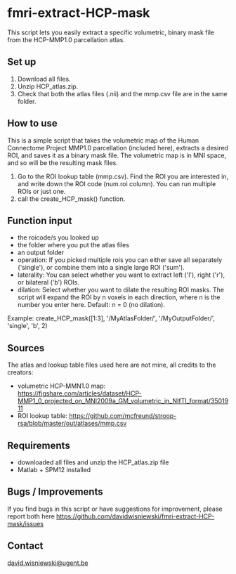 # fmri-extract-HCP-mask
This script lets you easily extract a specific volumetric, binary mask file from the HCP-MMP1.0 parcellation atlas. 

## Set up
1) Download all files.
2) Unzip HCP_atlas.zip.
3) Check that both the atlas files (.nii) and the mmp.csv file are in the same folder. 

## How to use
This is a simple script that takes the volumetric map of the Human Connectome Project MMP1.0 parcellation (included here), extracts a desired ROI, and saves it as a binary mask file. The volumetric map is in MNI space, and so will be the resulting mask files. 
1) Go to the ROI lookup table (mmp.csv). Find the ROI you are interested in, and write down the ROI code (num.roi column). You can run multiple ROIs or just one. 
2) call the create_HCP_mask() function. 

## Function input
- the roicode/s you looked up
- the folder where you put the atlas files
- an output folder
- operation: If you picked multiple rois you can either save all separately ('single'), or combine them into a single large ROI ('sum'). 
- laterality: You can select whether you want to extract left ('l'), right ('r'), or bilateral ('b') ROIs. 
- dilation: Select whether you want to dilate the resulting ROI masks. The script will expand the ROI by n voxels in each direction, where n is the number you enter here. Default: n = 0 (no dilation). 

Example: create_HCP_mask([1:3], '/MyAtlasFolder/', '/MyOutputFolder/', 'single', 'b', 2)

## Sources
The atlas and lookup table files used here are not mine, all credits to the creators:
- volumetric HCP-MMN1.0 map: https://figshare.com/articles/dataset/HCP-MMP1_0_projected_on_MNI2009a_GM_volumetric_in_NIfTI_format/3501911
- ROI lookup table: https://github.com/mcfreund/stroop-rsa/blob/master/out/atlases/mmp.csv

## Requirements
- downloaded all files and unzip the HCP_atlas.zip file
- Matlab + SPM12 installed

## Bugs / Improvements
If you find bugs in this script or have suggestions for improvement, please report both here https://github.com/davidwisniewski/fmri-extract-HCP-mask/issues

## Contact
david.wisniewski@ugent.be

